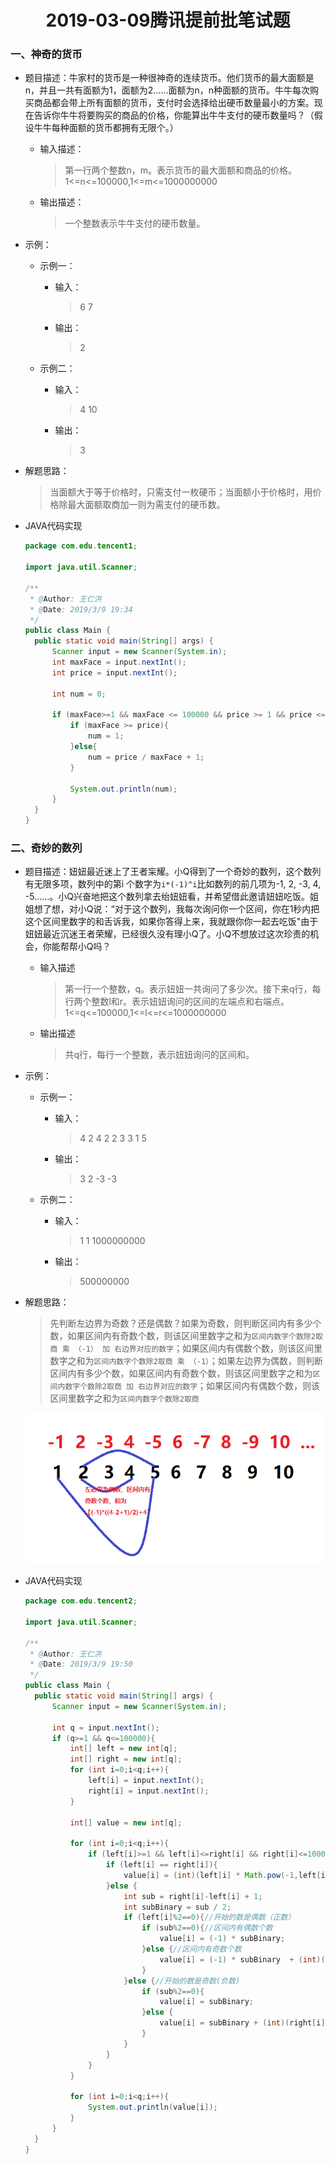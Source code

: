 <h1 align="center">2019-03-09腾讯提前批笔试题</h1>

### 一、神奇的货币

* 题目描述：牛家村的货币是一种很神奇的连续货币。他们货币的最大面额是n，并且一共有面额为1，面额为2......面额为n，n种面额的货币。牛牛每次购买商品都会带上所有面额的货币，支付时会选择给出硬币数量最小的方案。现在告诉你牛牛将要购买的商品的价格，你能算出牛牛支付的硬币数量吗？（假设牛牛每种面额的货币都拥有无限个。）
	* 输入描述：

	  >第一行两个整数n，m。表示货币的最大面额和商品的价格。1<=n<=100000,1<=m<=1000000000

	* 输出描述：

	  >一个整数表示牛牛支付的硬币数量。

* 示例：
	* 示例一：
		* 输入：

		  >6 7
		* 输出：

		  >2

	* 示例二：
		* 输入：

		  >4 10
		* 输出：

		  >3

* 解题思路：

  >当面额大于等于价格时，只需支付一枚硬币；当面额小于价格时，用价格除最大面额取商加一则为需支付的硬币数。

* JAVA代码实现
  ```java
  package com.edu.tencent1;

  import java.util.Scanner;

  /**
   * @Author: 王仁洪
   * @Date: 2019/3/9 19:34
   */
  public class Main {
    public static void main(String[] args) {
        Scanner input = new Scanner(System.in);
        int maxFace = input.nextInt();
        int price = input.nextInt();

        int num = 0;

        if (maxFace>=1 && maxFace <= 100000 && price >= 1 && price <= 1000000000){
            if (maxFace >= price){
                num = 1;
            }else{
                num = price / maxFace + 1;
            }

            System.out.println(num);
        }
    }
  }
  ```

### 二、奇妙的数列
* 题目描述：妞妞最近迷上了王者杗耀。小Q得到了一个奇妙的数列，这个数列有无限多项，数列中的第i 个数字为`i*(-1)^i`比如数列的前几项为-1, 2, -3, 4, -5......。小Q兴奋地把这个数列拿去绐妞妞看，并希望借此邀请妞妞吃饭。姐姐想了想，对小Q说：“对于这个数列，我每次询问你一个区间，你在1秒内把这个区间里数字的和舌诉我，如果你答得上来，我就跟你你一起去吃饭"由于妞妞最近沉迷王者荣耀，已经很久没有理小Q了。小Q不想放过这次珍责的机会，你能帮帮小Q吗？
	* 输入描述
	
	  >第一行一个整数，q。表示妞妞一共询问了多少次。接下来q行，每行两个整数l和r。表示妞妞询问的区间的左端点和右端点。1<=q<=100000,1<=l<=r<=1000000000
	* 输出描述

	  >共q行，每行一个整数，表示妞妞询问的区间和。
* 示例：
	* 示例一：
		* 输入：

		  >4
		  >2 4
		  >2 2
		  >3 3
		  >1 5
		* 输出：

		  >3
		  >2
		  >-3
		  >-3

	* 示例二：
		* 输入：

		  >1
		  >1 1000000000
		* 输出：

		  >500000000

* 解题思路：

  >先判断左边界为奇数？还是偶数？如果为奇数，则判断区间内有多少个数，如果区间内有奇数个数，则该区间里数字之和为`区间内数字个数除2取商 乘 （-1） 加 右边界对应的数字`；如果区间内有偶数个数，则该区间里数字之和为`区间内数字个数除2取商 乘 （-1）`；如果左边界为偶数，则判断区间内有多少个数，如果区间内有奇数个数，则该区间里数字之和为`区间内数字个数除2取商 加 右边界对应的数字`；如果区间内有偶数个数，则该区间里数字之和为`区间内数字个数除2取商`

  <div align="center"><img src="./img/001.png"/></div>

* JAVA代码实现
  ```java
  package com.edu.tencent2;

  import java.util.Scanner;

  /**
   * @Author: 王仁洪
   * @Date: 2019/3/9 19:50
   */
  public class Main {
    public static void main(String[] args) {
        Scanner input = new Scanner(System.in);

        int q = input.nextInt();
        if (q>=1 && q<=100000){
            int[] left = new int[q];
            int[] right = new int[q];
            for (int i=0;i<q;i++){
                left[i] = input.nextInt();
                right[i] = input.nextInt();
            }

            int[] value = new int[q];

            for (int i=0;i<q;i++){
                if (left[i]>=1 && left[i]<=right[i] && right[i]<=1000000000){
                    if (left[i] == right[i]){
                        value[i] = (int)(left[i] * Math.pow(-1,left[i]));
                    }else {
                        int sub = right[i]-left[i] + 1;
                        int subBinary = sub / 2;
                        if (left[i]%2==0){//开始的数是偶数（正数）
                            if (sub%2==0){//区间内有偶数个数
                                value[i] = (-1) * subBinary;
                            }else {//区间内有奇数个数
                                value[i] = (-1) * subBinary  + (int)(right[i] * Math.pow(-1,right[i]));
                            }
                        }else {//开始的数是奇数(负数)
                            if (sub%2==0){
                                value[i] = subBinary;
                            }else {
                                value[i] = subBinary + (int)(right[i] * Math.pow(-1,right[i]));
                            }
                        }
                    }
                }
            }

            for (int i=0;i<q;i++){
                System.out.println(value[i]);
            }
        }
    }
  }
  ```